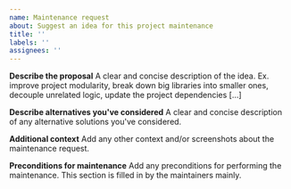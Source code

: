 ```yaml
---
name: Maintenance request
about: Suggest an idea for this project maintenance
title: ''
labels: ''
assignees: ''
---
```


**Describe the proposal**
A clear and concise description of the idea. Ex. improve project modularity, break down big libraries into smaller ones, decouple unrelated logic, update the project dependencies [...]

**Describe alternatives you've considered**
A clear and concise description of any alternative solutions you've considered.

**Additional context**
Add any other context and/or screenshots about the maintenance request.

**Preconditions for maintenance**
Add any preconditions for performing the maintenance.
This section is filled in by the maintainers mainly.

